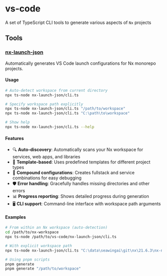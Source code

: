 # vs-code

A set of TypeScript CLI tools to generate various aspects of `Nx` projects

## Tools

### [nx-launch-json](./nx-launch-json/cli.ts)

Automatically generates VS Code launch configurations for Nx monorepo projects.

#### Usage

```bash
# Auto-detect workspace from current directory
npx ts-node nx-launch-json/cli.ts

# Specify workspace path explicitly
npx ts-node nx-launch-json/cli.ts "/path/to/workspace"
npx ts-node nx-launch-json/cli.ts "C:\path\to\workspace"

# Show help
npx ts-node nx-launch-json/cli.ts --help
```

#### Features

- 🔍 **Auto-discovery**: Automatically scans your Nx workspace for services, web apps, and libraries
- 📝 **Template-based**: Uses predefined templates for different project types
- 🎯 **Compound configurations**: Creates fullstack and service combinations for easy debugging
- 🛡️ **Error handling**: Gracefully handles missing directories and other errors
- 📊 **Progress reporting**: Shows detailed progress during generation
- 🖥️ **CLI support**: Command-line interface with workspace path arguments

#### Examples

```bash
# From within an Nx workspace (auto-detection)
cd /path/to/nx-workspace
npx ts-node /path/to/vs-code/nx-launch-json/cli.ts

# With explicit workspace path
npx ts-node nx-launch-json/cli.ts "C:\data\seawingai\git\nx\21.6.3\nx-next-fastify\my-project"

# Using pnpm scripts
pnpm generate
pnpm generate "/path/to/workspace"
```
